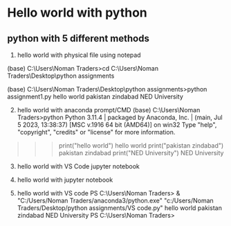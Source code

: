 # Hello world with python 
## python with 5 different methods

1. hello world with physical file using notepad

(base) C:\Users\Noman Traders>cd C:\Users\Noman Traders\Desktop\python assignments

(base) C:\Users\Noman Traders\Desktop\python assignments>python assignment1.py
hello world
pakistan zindabad
NED University

2. hello world with anaconda prompt/CMD
(base) C:\Users\Noman Traders>python
Python 3.11.4 | packaged by Anaconda, Inc. | (main, Jul  5 2023, 13:38:37) [MSC v.1916 64 bit (AMD64)] on win32
Type "help", "copyright", "credits" or "license" for more information.
>>> print("hello world")
hello world
>>> print("pakistan zindabad")
pakistan zindabad
>>> print("NED University")
NED University
>>>

3. hello world with VS Code jupyter notebook

4. hello world with jupyter notebook

5. hello world with VS code 
PS C:\Users\Noman Traders> & "C:/Users/Noman Traders/anaconda3/python.exe" "c:/Users/Noman Traders/Desktop/python assignments/VS code.py"
hello world
pakistan zindabad
NED University
PS C:\Users\Noman Traders> 





